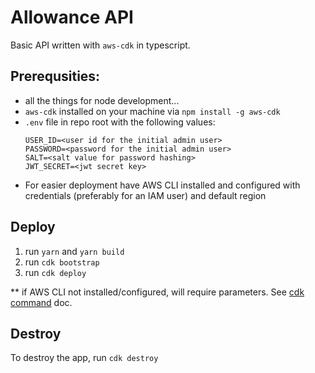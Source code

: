 # Allowance API
Basic API written with `aws-cdk` in typescript.

## Prerequsities:
- all the things for node development...
- `aws-cdk` installed on your machine via `npm install -g aws-cdk`
- `.env` file in repo root with the following values:
    ```
    USER_ID=<user id for the initial admin user>
    PASSWORD=<password for the initial admin user>
    SALT=<salt value for password hashing>
    JWT_SECRET=<jwt secret key>
    ```
- For easier deployment have AWS CLI installed and configured with credentials (preferably for an IAM user) and default region

## Deploy
1. run `yarn` and `yarn build`
2. run `cdk bootstrap`
3. run `cdk deploy`

** if AWS CLI not installed/configured, will require parameters. See [cdk command](https://docs.aws.amazon.com/cdk/latest/guide/cli.html) doc.

## Destroy
To destroy the app, run `cdk destroy`
